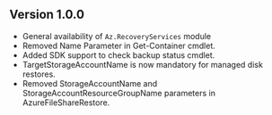 <!--
    Please leave this section at the top of the change log.

    Changes for the current release should go under the section titled "Current Release", and should adhere to the following format:

    ## Current Release
    * Overview of change #1
        - Additional information about change #1
    * Overview of change #2
        - Additional information about change #2
        - Additional information about change #2
    * Overview of change #3
    * Overview of change #4
        - Additional information about change #4

    ## YYYY.MM.DD - Version X.Y.Z (Previous Release)
    * Overview of change #1
        - Additional information about change #1
-->

## Version 1.0.0
* General availability of `Az.RecoveryServices` module
* Removed Name Parameter in Get-Container cmdlet.
* Added SDK support to check backup status cmdlet.
* TargetStorageAccountName is now mandatory for managed disk restores.
* Removed StorageAccountName and StorageAccountResourceGroupName parameters in AzureFileShareRestore.
